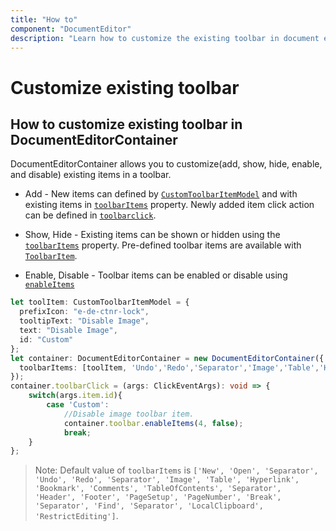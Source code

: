 ```yaml
---
title: "How to"
component: "DocumentEditor"
description: "Learn how to customize the existing toolbar in document editor."
---
```


# Customize existing toolbar

## How to customize existing toolbar in DocumentEditorContainer

DocumentEditorContainer allows you to customize(add, show, hide, enable, and disable) existing items in a toolbar.

* Add - New items can defined by [`CustomToolbarItemModel`](../../api/document-editor/customToolbarItemModel/) and with existing items in [`toolbarItems`](../api/document-editor-container/#toolbaritems) property. Newly added item click action can be defined in [`toolbarclick`](../../api/toolbar/clickEventArgs/).

* Show, Hide - Existing items can be shown or hidden using the [`toolbarItems`](../../api/document-editor-container/#toolbaritems) property. Pre-defined toolbar items are available with [`ToolbarItem`](../../api/document-editor/toolbaritem/).

* Enable, Disable -  Toolbar items can be enabled or disable using [`enableItems`](../../api/document-editor-container/toolbar/#enableItems)

```typescript
let toolItem: CustomToolbarItemModel = {
  prefixIcon: "e-de-ctnr-lock",
  tooltipText: "Disable Image",
  text: "Disable Image",
  id: "Custom"
};
let container: DocumentEditorContainer = new DocumentEditorContainer({
  toolbarItems: [toolItem, 'Undo','Redo','Separator','Image','Table','Hyperlink','Bookmark','Comments','TableOfContents','Separator','Header','Footer','PageSetup','PageNumber','Break','Separator','Find','Separator','LocalClipboard','RestrictEditing']
});
container.toolbarClick = (args: ClickEventArgs): void => {
    switch(args.item.id){
        case 'Custom':
            //Disable image toolbar item.
            container.toolbar.enableItems(4, false);
            break;
    }
};
```

>Note: Default value of `toolbarItems` is `['New', 'Open', 'Separator', 'Undo', 'Redo', 'Separator', 'Image', 'Table', 'Hyperlink', 'Bookmark', 'Comments', 'TableOfContents', 'Separator', 'Header', 'Footer', 'PageSetup', 'PageNumber', 'Break', 'Separator', 'Find', 'Separator', 'LocalClipboard', 'RestrictEditing']`.